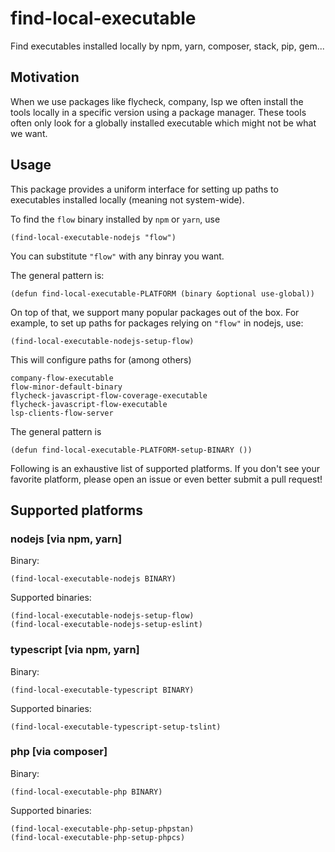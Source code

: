 # find-local-executable

Find executables installed locally by npm, yarn, composer, stack, pip, gem...

## Motivation

When we use packages like flycheck, company, lsp we often install the
tools locally in a specific version using a package manager.  These
tools often only look for a globally installed executable which might
not be what we want.

## Usage

This package provides a uniform interface for setting up paths to
executables installed locally (meaning not system-wide).

To find the `flow` binary installed by `npm` or `yarn`, use

``` emacs-lisp
(find-local-executable-nodejs "flow")
```

You can substitute `"flow"` with any binray you want.

The general pattern is:

``` emacs-lisp
(defun find-local-executable-PLATFORM (binary &optional use-global))
```

On top of that, we support many popular packages out of the box.  For
example, to set up paths for packages relying on `"flow"` in nodejs,
use:

``` emacs-lisp
(find-local-executable-nodejs-setup-flow)
```

This will configure paths for (among others)

``` emacs-lisp
company-flow-executable
flow-minor-default-binary
flycheck-javascript-flow-coverage-executable
flycheck-javascript-flow-executable
lsp-clients-flow-server
```

The general pattern is

``` emacs-lisp
(defun find-local-executable-PLATFORM-setup-BINARY ())
```

Following is an exhaustive list  of supported platforms.  If you don't
see your favorite platform, please open an issue or even better submit
a pull request!

## Supported platforms

### nodejs [via npm, yarn]

Binary:

``` emacs-lisp
(find-local-executable-nodejs BINARY)
```

Supported binaries:

``` emacs-lisp
(find-local-executable-nodejs-setup-flow)
(find-local-executable-nodejs-setup-eslint)
```

### typescript [via npm, yarn]

Binary:

``` emacs-lisp
(find-local-executable-typescript BINARY)
```

Supported binaries:

``` emacs-lisp
(find-local-executable-typescript-setup-tslint)
```

### php [via composer]

Binary:

``` emacs-lisp
(find-local-executable-php BINARY)
```

Supported binaries:

``` emacs-lisp
(find-local-executable-php-setup-phpstan)
(find-local-executable-php-setup-phpcs)
```
